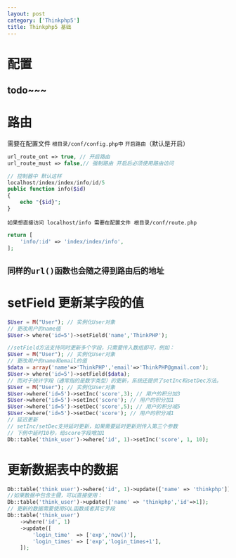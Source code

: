 ```yaml
---
layout: post
category: ['Thinkphp5']
title: Thinkphp5 基础
---
```

# 配置
todo~~~
---------------
# 路由
需要在配置文件 `根目录/conf/config.php中` `开启路由`（默认是开启）
```php
url_route_ont => true, // 开启路由
url_route_must => false,// 强制路由 开启后必须使用路由访问
```
```php
// 控制器中 默认这样
localhost/index/index/info/id/5
public function info($id)
{
	echo "{$id}";	
}

```
`如果想直接访问 localhost/info 需要在配置文件 根目录/conf/route.php`
```php
return [
	'info/:id' => 'index/index/info',
];
```
`同样的url()函数也会随之得到路由后的地址`
--------------

# setField 更新某字段的值
```php
$User = M("User"); // 实例化User对象
// 更改用户的name值
$User-> where('id=5')->setField('name','ThinkPHP');

//setField方法支持同时更新多个字段，只需要传入数组即可，例如：
$User = M("User"); // 实例化User对象
// 更改用户的name和email的值
$data = array('name'=>'ThinkPHP','email'=>'ThinkPHP@gmail.com');
$User-> where('id=5')->setField($data);
// 而对于统计字段（通常指的是数字类型）的更新，系统还提供了setInc和setDec方法。
$User = M("User"); // 实例化User对象
$User->where('id=5')->setInc('score',3); // 用户的积分加3
$User->where('id=5')->setInc('score'); // 用户的积分加1
$User->where('id=5')->setDec('score',5); // 用户的积分减5
$User->where('id=5')->setDec('score'); // 用户的积分减1
// 延迟更新
// setInc/setDec支持延时更新，如果需要延时更新则传入第三个参数
// 下例中延时10秒，给score字段增加1
Db::table('think_user')->where('id', 1)->setInc('score', 1, 10);
```
# 更新数据表中的数据
```php
Db::table('think_user')->where('id', 1)->update(['name' => 'thinkphp']);
//如果数据中包含主键，可以直接使用：
Db::table('think_user')->update(['name' => 'thinkphp','id'=>1]);
// 更新的数据需要使用SQL函数或者其它字段
Db::table('think_user')
    ->where('id', 1)
    ->update([
        'login_time'  => ['exp','now()'],
        'login_times' => ['exp','login_times+1'],
    ]);
```